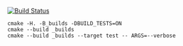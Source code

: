 [![Build Status](https://travis-ci.org/tvoysosed/vector_example.svg?branch=master)](https://travis-ci.org/tvoysosed/vector_example)

```
cmake -H. -B_builds -DBUILD_TESTS=ON
cmake --build _builds
cmake --build _builds --target test -- ARGS=--verbose
```
